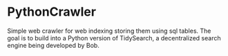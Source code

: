 # PythonCrawler
Simple web crawler for web indexing storing them using sql tables. The goal is to build into a Python version of TidySearch, a decentralized search engine being developed by Bob. 
